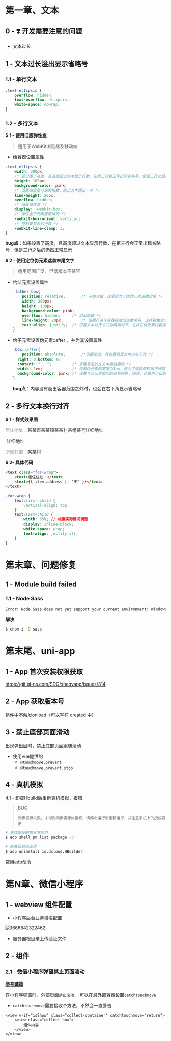 # 第一章、文本

## 0 - :heavy_heart_exclamation: 开发需要注意的问题

- 文本过长



## 1 - 文本过长溢出显示省略号

### 1.1 - 单行文本

```css
.text-ellipsis {
    overflow: hidden;
    text-overflow: ellipsis;
    white-space: nowrap;
}
```



### 1.2 - 多行文本

**$ 1 - 使用旧版弹性盒**

> 适用于WebKit浏览器及移动端

- 给容器设置属性

```css
.text-ellipsis {
    width: 200px;
    /* 若设置了高度，且高度超过文本显示行数，在第三行会正常出现省略号，但是三行之后的仍然正常显示 */
    height: 100px;
    background-color: pink;
    /* 设置高度是行高的倍数，防止文本露出一半 */
    line-height: 20px;
    overflow: hidden;
    /* 旧版弹性盒 */
    display: -webkit-box;
    /* 弹性盒子元素垂直排列 */
    -webkit-box-orient: vertical;
    /* 控制要显示的行数 */
    -webkit-line-clamp: 3;
}
```

**bug点**：如果设置了高度，且高度超过文本显示行数，在第三行会正常出现省略号，但是三行之后的仍然正常显示



**$ 2 - 使用定位伪元素遮盖末尾文字**

> 适用范围广泛，但低版本不兼容

- 给父元素设置属性

  ```css
  .father-box{
      position: relative;		/* 子绝父相，这里是为了给伪元素设置定位 */
      width: 200px;
      height: 100px;
      background-color: pink;
      overflow: hidden;		/* 溢出隐藏 */
      line-height: 20px;		/* 设置行高与容器高度成倍数关系，这样避免文本溢出时，文字显示一半 */
      text-align: justify;	/* 设置文本对齐方式为两端对齐，这样在伪元素内容遮盖末尾文字时才能对齐 */
  }
  ```

  

- 给子元素设置伪元素::after ，并为其设置属性

  ```css
  .box::after{
      position: absolute;		/*设置定位，其位置就是文本的右下角 */
  	right: 0;bottom: 0;
  	content: "...";			/* 省略号是放在文本最后面的 */
  	width: 1em;				/* 设置伪元素的宽度为1em，是为了遮盖的时候正好遮盖中原来的一个字的大小*/
  	background-color: pink;	/* 设置与父元素相同的背景颜色，同理，也是为了和原来的内容样式保持一致*/
  }
  ```

  **bug点**：内容没有超出容器范围之外时，也会在右下角显示省略号



## 2 - 多行文本换行对齐

**$ 1 - 样式效果图** 

<span style="color: #999">居住地址：</span><span style="color: #333">某某市某某镇某某村某组某号详细地址</span> 

​	 			<span style="color: #333">详细地址</span> 

<span style="color: #999">所属村部：</span><span style="color: #333">某某村</span> 

**$ 2- 具体代码** 

```html
<text class="for-wrap">
	<text>居住住址：</text>
	<text>{{ item.address || '无' }}</text>
</text>
```

```css
.for-wrap {
    text:first-child {
        vertical-align: top;
    }
    text:last-child {
        width: 65%;	// 根据实际情况调整
        display: inline-block;
        white-space: wrap;
        text-align: justify-all;
    }
}
```



# 第末章、问题修复

## 1 - Module build failed

### 1.1 - Node Sass

```bash
Error: Node Sass does not yet support your current environment: Windows 64-bit with Unsupported runtime (93)
```

**解决**

```bash
$ cnpm i -D sass
```



# 第末尾、uni-app

## 1 - App 首次安装权限获取

https://git.gl-ns.com/SDG/sheqvapp/issues/314



## 2 - App 获取版本号

组件中不触发onload（可以写在 created 中）



## 3 - 禁止底部页面滑动

出现弹出层时，禁止底部页面跟随滚动

- 使用vue提供的
  - `@touchmove.prevent`
  - `@touchmove.prevent.stop`



## 4 - 真机模拟

4.1 - 卸载Hbuild后重新真机模拟，报错

> BUG
>
> `同步资源失败，未得到同步资源的授权，请停止运行后重新运行，并注意手机上的授权提示`

```bash
# 查找安装的第三方应用
$ adb shell pm list package -3

# 卸载该基座应用
$ adb uninstall io.dcloud.HBuilder
```

[常用adb命令](https://blog.csdn.net/thundersoft230/article/details/126158186)



# 第N章、微信小程序

## 1 - webview 组件配置

- 小程序后台业务域名配置

![1666842322462](开发手册.assets/1666842322462.png)

- 服务器根目录上传验证文件



## 2 - 组件

### 2.1 - 微信小程序弹窗禁止页面滚动

[**参考链接**](https://blog.csdn.net/AK852369/article/details/111991661?ops_request_misc=%257B%2522request%255Fid%2522%253A%2522166874106816782414927193%2522%252C%2522scm%2522%253A%252220140713.130102334..%2522%257D&request_id=166874106816782414927193&biz_id=0&utm_medium=distribute.pc_search_result.none-task-blog-2~all~sobaiduend~default-1-111991661-null-null.142^v65^opensearch_v2,201^v3^add_ask,213^v2^t3_control2&utm_term=%E5%B0%8F%E7%A8%8B%E5%BA%8F%E7%A6%81%E6%AD%A2%E9%A1%B5%E9%9D%A2%E6%BB%9A%E5%8A%A8&spm=1018.2226.3001.4187)

在小程序弹窗时，外部页面`禁止滚动`， 可以在最外部容器设置`catchtouchmove`

- `catchtouchmove`需要接收个方法，不然会一直警告

```vue
<view v-if="isShow" class="collect-container" catchtouchmove="return">
    <view class="collect-box">
        组件内容
    </view>
</view>
```

